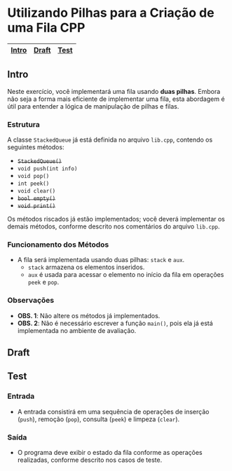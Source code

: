 # Utilizando Pilhas para a Criação de uma Fila CPP

<!-- toch -->
[Intro](#intro) | [Draft](#draft) | [Test](#test)
-- | -- | --
<!-- toch -->

## Intro

Neste exercício, você implementará uma fila usando **duas pilhas**. Embora não seja a forma mais eficiente de implementar uma fila, esta abordagem é útil para entender a lógica de manipulação de pilhas e filas.

### Estrutura

A classe `StackedQueue` já está definida no arquivo `lib.cpp`, contendo os seguintes métodos:

- ~~`StackedQueue()`~~
- `void push(int info)`
- `void pop()`
- `int peek()`
- `void clear()`
- ~~`bool empty()`~~
- ~~`void print()`~~

Os métodos riscados já estão implementados; você deverá implementar os demais métodos, conforme descrito nos comentários do arquivo `lib.cpp`.

### Funcionamento dos Métodos

- A fila será implementada usando duas pilhas: `stack` e `aux`.
  - `stack` armazena os elementos inseridos.
  - `aux` é usada para acessar o elemento no início da fila em operações `peek` e `pop`.

### Observações

- **OBS. 1**: Não altere os métodos já implementados.
- **OBS. 2**: Não é necessário escrever a função `main()`, pois ela já está implementada no ambiente de avaliação.

## Draft

<!-- links .cache/draft -->
<!-- links -->

## Test

### Entrada

- A entrada consistirá em uma sequência de operações de inserção (`push`), remoção (`pop`), consulta (`peek`) e limpeza (`clear`).

### Saída

- O programa deve exibir o estado da fila conforme as operações realizadas, conforme descrito nos casos de teste.
